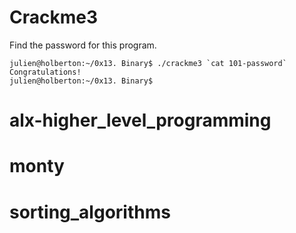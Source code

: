 # Crackme3

Find the password for this program.

```
julien@holberton:~/0x13. Binary$ ./crackme3 `cat 101-password`
Congratulations!
julien@holberton:~/0x13. Binary$ 
```
# alx-higher_level_programming
# monty
# sorting_algorithms
